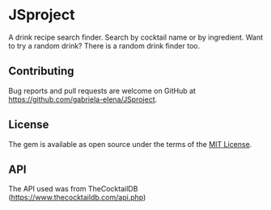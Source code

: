 # JSproject

A drink recipe search finder. Search by cocktail name or by ingredient.
Want to try a random drink? There is a random drink finder too.


## Contributing

Bug reports and pull requests are welcome on GitHub at https://github.com/gabriela-elena/JSproject. 

## License

The gem is available as open source under the terms of the [MIT License](https://opensource.org/licenses/MIT).

## API

The API used was from TheCocktailDB (https://www.thecocktaildb.com/api.php)
